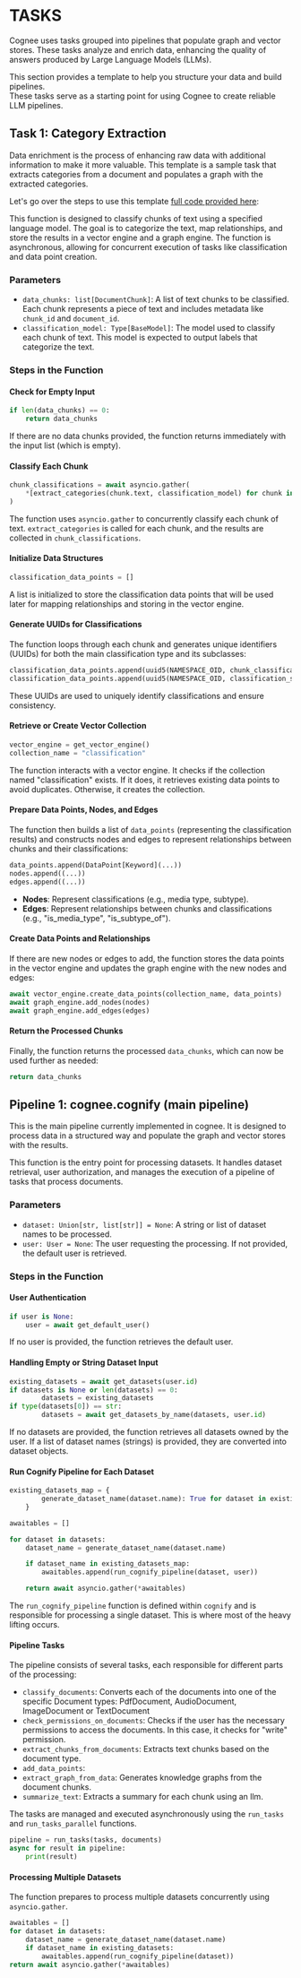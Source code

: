 # TASKS

Cognee uses tasks grouped into pipelines that populate graph and vector stores. These tasks analyze and enrich data, enhancing the quality of answers produced by Large Language Models (LLMs).

This section provides a template to help you structure your data and build pipelines. \
These tasks serve as a starting point for using Cognee to create reliable LLM pipelines.


## Task 1: Category Extraction

Data enrichment is the process of enhancing raw data with additional information to make it more valuable. This template is a sample task that extracts categories from a document and populates a graph with the extracted categories.

Let's go over the steps to use this template [full code provided here](https://github.com/topoteretes/cognee/blob/main/cognee/tasks/chunk_naive_llm_classifier/chunk_naive_llm_classifier.py):


This function is designed to classify chunks of text using a specified language model. The goal is to categorize the text, map relationships, and store the results in a vector engine and a graph engine. The function is asynchronous, allowing for concurrent execution of tasks like classification and data point creation.

### Parameters

- `data_chunks: list[DocumentChunk]`: A list of text chunks to be classified. Each chunk represents a piece of text and includes metadata like `chunk_id` and `document_id`.
- `classification_model: Type[BaseModel]`: The model used to classify each chunk of text. This model is expected to output labels that categorize the text.

### Steps in the Function

#### Check for Empty Input

```python
if len(data_chunks) == 0:
    return data_chunks
```

If there are no data chunks provided, the function returns immediately with the input list (which is empty).

#### Classify Each Chunk

```python
chunk_classifications = await asyncio.gather(
    *[extract_categories(chunk.text, classification_model) for chunk in data_chunks],
)
```

The function uses `asyncio.gather` to concurrently classify each chunk of text. `extract_categories` is called for each chunk, and the results are collected in `chunk_classifications`.

#### Initialize Data Structures

```python
classification_data_points = []
```

A list is initialized to store the classification data points that will be used later for mapping relationships and storing in the vector engine.

#### Generate UUIDs for Classifications

The function loops through each chunk and generates unique identifiers (UUIDs) for both the main classification type and its subclasses:

```python
classification_data_points.append(uuid5(NAMESPACE_OID, chunk_classification.label.type))
classification_data_points.append(uuid5(NAMESPACE_OID, classification_subclass.value))
```

These UUIDs are used to uniquely identify classifications and ensure consistency.

#### Retrieve or Create Vector Collection

```python
vector_engine = get_vector_engine()
collection_name = "classification"
```

The function interacts with a vector engine. It checks if the collection named "classification" exists. If it does, it retrieves existing data points to avoid duplicates. Otherwise, it creates the collection.

#### Prepare Data Points, Nodes, and Edges

The function then builds a list of `data_points` (representing the classification results) and constructs nodes and edges to represent relationships between chunks and their classifications:

```python
data_points.append(DataPoint[Keyword](...))
nodes.append((...))
edges.append((...))
```

- **Nodes**: Represent classifications (e.g., media type, subtype).
- **Edges**: Represent relationships between chunks and classifications (e.g., "is_media_type", "is_subtype_of").

#### Create Data Points and Relationships

If there are new nodes or edges to add, the function stores the data points in the vector engine and updates the graph engine with the new nodes and edges:

```python
await vector_engine.create_data_points(collection_name, data_points)
await graph_engine.add_nodes(nodes)
await graph_engine.add_edges(edges)
```

#### Return the Processed Chunks

Finally, the function returns the processed `data_chunks`, which can now be used further as needed:

```python
return data_chunks
```

## Pipeline 1: cognee.cognify (main pipeline)

This is the main pipeline currently implemented in cognee. It is designed to process data in a structured way and populate the graph and vector stores with the results.


This function is the entry point for processing datasets. It handles dataset retrieval, user authorization, and manages the execution of a pipeline of tasks that process documents.

### Parameters

- `dataset: Union[str, list[str]] = None`: A string or list of dataset names to be processed.
- `user: User = None`: The user requesting the processing. If not provided, the default user is retrieved.

### Steps in the Function

#### User Authentication

```python
if user is None:
    user = await get_default_user()
```

If no user is provided, the function retrieves the default user.

#### Handling Empty or String Dataset Input

```python
existing_datasets = await get_datasets(user.id)
if datasets is None or len(datasets) == 0:
        datasets = existing_datasets
if type(datasets[0]) == str:
        datasets = await get_datasets_by_name(datasets, user.id)
```

If no datasets are provided, the function retrieves all datasets owned by the user. If a list of dataset names (strings) is provided, they are converted into dataset objects.

#### Run Cognify Pipeline for Each Dataset

```python
existing_datasets_map = {
        generate_dataset_name(dataset.name): True for dataset in existing_datasets
    }

awaitables = []

for dataset in datasets:
    dataset_name = generate_dataset_name(dataset.name)

    if dataset_name in existing_datasets_map:
        awaitables.append(run_cognify_pipeline(dataset, user))

    return await asyncio.gather(*awaitables)
```

The `run_cognify_pipeline` function is defined within `cognify` and is responsible for processing a single dataset. This is where most of the heavy lifting occurs.

#### Pipeline Tasks

The pipeline consists of several tasks, each responsible for different parts of the processing:

- `classify_documents`: Converts each of the documents into one of the specific Document types: PdfDocument, AudioDocument, ImageDocument or TextDocument
- `check_permissions_on_documents`: Checks if the user has the necessary permissions to access the documents. In this case, it checks for "write" permission.
- `extract_chunks_from_documents`: Extracts text chunks based on the document type.
- `add_data_points`:
- `extract_graph_from_data`: Generates knowledge graphs from the document chunks.
- `summarize_text`: Extracts a summary for each chunk using an llm.

The tasks are managed and executed asynchronously using the `run_tasks` and `run_tasks_parallel` functions.

```python
pipeline = run_tasks(tasks, documents)
async for result in pipeline:
    print(result)
```
#### Processing Multiple Datasets

The function prepares to process multiple datasets concurrently using `asyncio.gather`.

```python
awaitables = []
for dataset in datasets:
    dataset_name = generate_dataset_name(dataset.name)
    if dataset_name in existing_datasets:
        awaitables.append(run_cognify_pipeline(dataset))
return await asyncio.gather(*awaitables)
```
